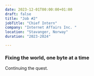 ```yaml
---
date: 2023-12-01T00:00:00+01:00
draft: false
title: "Job #2"
jobTitle: "Chief Intern"
company: "Internet Affairs Inc. "
location: "Stavanger, Norway"
duration: "2023-2024"

---
```

### Fixing the world, one byte at a time

Continuing the quest. 